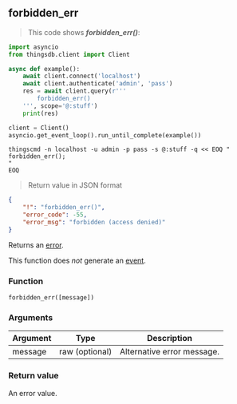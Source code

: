 ## forbidden_err

> This code shows ***forbidden_err()***:

```python
import asyncio
from thingsdb.client import Client

async def example():
    await client.connect('localhost')
    await client.authenticate('admin', 'pass')
    res = await client.query(r'''
        forbidden_err()
    ''', scope='@:stuff')
    print(res)

client = Client()
asyncio.get_event_loop().run_until_complete(example())
```

```shell
thingscmd -n localhost -u admin -p pass -s @:stuff -q << EOQ "
forbidden_err();
"
EOQ
```

> Return value in JSON format

```json
{
    "!": "forbidden_err()",
    "error_code": -55,
    "error_msg": "forbidden (access denied)"
}
```

Returns an [error](#error-type).

This function does *not* generate an [event](#events).

### Function
`forbidden_err([message])`

### Arguments
Argument | Type | Description
-------- | ---- | -----------
message | raw (optional) | Alternative error message.

### Return value
An error value.
